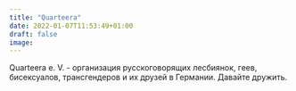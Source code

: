 ```yaml
---
title: "Quarteera"
date: 2022-01-07T11:53:49+01:00
draft: false
image:
---
```

Quarteera e. V. - организация русскоговорящих лесбиянок, геев, бисексуалов, трансгендеров и их друзей в Германии.
Давайте дружить.
